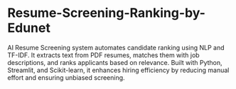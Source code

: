 # Resume-Screening-Ranking-by-Edunet
AI Resume Screening system automates candidate ranking using NLP and TF-IDF. It extracts text from PDF resumes, matches them with job descriptions, and ranks applicants based on relevance. Built with Python, Streamlit, and Scikit-learn, it enhances hiring efficiency by reducing manual effort and ensuring unbiased screening.
